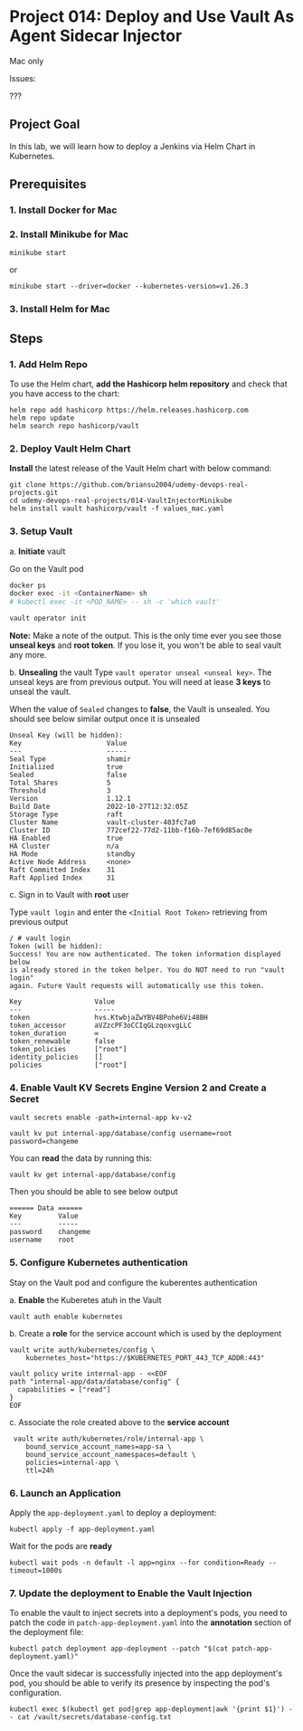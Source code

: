 # Project 014: Deploy and Use Vault As Agent Sidecar Injector

Mac only

Issues:

???

## Project Goal

In this lab, we will learn how to deploy a Jenkins via Helm Chart in Kubernetes.

## Prerequisites

### 1. Install Docker for Mac

### 2. Install Minikube for Mac

```dos
minikube start
```

or

```dos
minikube start --driver=docker --kubernetes-version=v1.26.3
```

### 3. Install Helm for Mac

## Steps

### 1. Add Helm Repo

To use the Helm chart, **add the Hashicorp helm repository** and check that you have access to the chart:

```dos
helm repo add hashicorp https://helm.releases.hashicorp.com
helm repo update
helm search repo hashicorp/vault
```

<!--
```bash

```
-->

### 2. Deploy Vault Helm Chart

**Install** the latest release of the Vault Helm chart with below command:

```dos
git clone https://github.com/briansu2004/udemy-devops-real-projects.git
cd udemy-devops-real-projects/014-VaultInjectorMinikube
helm install vault hashicorp/vault -f values_mac.yaml
```

<!--
```bash

```
-->

### 3. Setup Vault

a. **Initiate** vault

Go on the Vault pod

```bash
docker ps
docker exec -it <ContainerName> sh
# kubectl exec -it <POD_NAME> -- sh -c 'which vault'

vault operator init
```

<!--
```bash
/ $ vault operator init
Unseal Key 1: FQwAnZCUIN80zM03SfndDEIxVm8/owBOgjIx9oS0fPL5
Unseal Key 2: 5diVo848wP0I43IVoFbAIuuO909Oej7wVfasTcs2NkRk
Unseal Key 3: jY3PSPd12pvpfxflj8YHBNVRjK8q+jDzzeP5G184G8wd
Unseal Key 4: zc4VY9seZw/0sg0AnnuJc4oUd9H/bST2NEFTxW1biUCZ
Unseal Key 5: Zzeclhs9hLd2uDpYYYtrSbYdSSqhkEmw8JJ5eMMER0Nt

Initial Root Token: hvs.2qvdZJViuTnS44a1Jcj8oaBq

Vault initialized with 5 key shares and a key threshold of 3. Please securely
distribute the key shares printed above. When the Vault is re-sealed,
restarted, or stopped, you must supply at least 3 of these keys to unseal it
before it can start servicing requests.

Vault does not store the generated root key. Without at least 3 keys to
reconstruct the root key, Vault will remain permanently sealed!

It is possible to generate new unseal keys, provided you have a quorum of
existing unseal keys shares. See "vault operator rekey" for more information.
```
--->

**Note:** Make a note of the output. This is the only time ever you see those **unseal keys** and **root token**. If you lose it, you won't be able to seal vault any more.

b. **Unsealing** the vault
Type `vault operator unseal <unseal key>`. The unseal keys are from previous output. You will need at lease **3 keys** to unseal the vault.

When the value of  `Sealed` changes to **false**, the Vault is unsealed. You should see below similar output once it is unsealed

```dos
Unseal Key (will be hidden): 
Key                     Value
---                     -----
Seal Type               shamir
Initialized             true
Sealed                  false
Total Shares            5
Threshold               3
Version                 1.12.1
Build Date              2022-10-27T12:32:05Z
Storage Type            raft
Cluster Name            vault-cluster-403fc7a0
Cluster ID              772cef22-77d2-11bb-f16b-7ef69d85ac0e
HA Enabled              true
HA Cluster              n/a
HA Mode                 standby
Active Node Address     <none>
Raft Committed Index    31
Raft Applied Index      31
```

c. Sign in to Vault with **root** user

Type `vault login` and enter the `<Initial Root Token>` retrieving from previous output

```dos
/ # vault login
Token (will be hidden): 
Success! You are now authenticated. The token information displayed below
is already stored in the token helper. You do NOT need to run "vault login"
again. Future Vault requests will automatically use this token.

Key                  Value
---                  -----
token                hvs.KtwbjaZwYBV4BPohe6Vi48BH
token_accessor       aVZzcPF3oCCIqGLzqoxvgLLC
token_duration       ∞
token_renewable      false
token_policies       ["root"]
identity_policies    []
policies             ["root"]
```

### 4. Enable Vault KV Secrets Engine Version 2 and Create a Secret

<!--
> Refer to <https://developer.hashicorp.com/vault/docs/secrets/kv/kv-v2>
-->

```dos
vault secrets enable -path=internal-app kv-v2

vault kv put internal-app/database/config username=root password=changeme
```

<!--
```bash
/ $ vault secrets enable -path=internal-app kv-v2
Success! Enabled the kv-v2 secrets engine at: internal-app/
/ $ 
/ $ vault kv put internal-app/database/config username=root password=changeme
========== Secret Path ==========
internal-app/data/database/config

======= Metadata =======
Key                Value
---                -----
created_time       2023-04-09T21:02:11.54113053Z
custom_metadata    <nil>
deletion_time      n/a
destroyed          false
version            1
```
-->

You can **read** the data by running this:

```dos
vault kv get internal-app/database/config
```

Then you should be able to see below output

```dos
====== Data ======
Key         Value
---         -----
password    changeme
username    root
```

<!--
```bash
/ $ vault kv get internal-app/database/config
========== Secret Path ==========
internal-app/data/database/config

======= Metadata =======
Key                Value
---                -----
created_time       2023-04-09T21:02:11.54113053Z
custom_metadata    <nil>
deletion_time      n/a
destroyed          false
version            1

====== Data ======
Key         Value
---         -----
password    changeme
username    root
```
-->

### 5. Configure Kubernetes authentication

Stay on the Vault pod and configure the kuberentes authentication

a. **Enable** the Kuberetes atuh in the Vault

```dos
vault auth enable kubernetes
```

<!--
```bash
/ $ vault auth enable kubernetes
Success! Enabled kubernetes auth method at: kubernetes/
```
-->

b. Create a **role** for the service account which is used by the deployment

```dos
vault write auth/kubernetes/config \
    kubernetes_host="https://$KUBERNETES_PORT_443_TCP_ADDR:443"

vault policy write internal-app - <<EOF
path "internal-app/data/database/config" {
  capabilities = ["read"]
}
EOF
```

<!--
```bash
/ $ echo $KUBERNETES_PORT_443_TCP_ADDR
10.96.0.1
/ $ 
/ $ vault write auth/kubernetes/config \
>     kubernetes_host="https://$KUBERNETES_PORT_443_TCP_ADDR:443"
Success! Data written to: auth/kubernetes/config
/ $ 
/ $ vault policy write internal-app - <<EOF
> path "internal-app/data/database/config" {
>   capabilities = ["read"]
> }
> EOF
Success! Uploaded policy: internal-app
```
-->

<!--
> Note: Since version 2 kv has prefixed `data/`, your secret path will be `internal-app/data/database/config`, instead of `internal-app/database/config`
-->

c. Associate the role created above to the **service account**

```dos
 vault write auth/kubernetes/role/internal-app \
    bound_service_account_names=app-sa \
    bound_service_account_namespaces=default \
    policies=internal-app \
    ttl=24h
```

<!--
```bash
/ $  vault write auth/kubernetes/role/internal-app \
>     bound_service_account_names=app-sa \
>     bound_service_account_namespaces=default \
>     policies=internal-app \
>     ttl=24h
Success! Data written to: auth/kubernetes/role/internal-app
```
-->

### 6. Launch an Application

Apply the `app-deployment.yaml` to deploy a deployment:

```dos
kubectl apply -f app-deployment.yaml
```

Wait for the pods are **ready**

```dos
kubectl wait pods -n default -l app=nginx --for condition=Ready --timeout=1000s
```

### 7. Update the deployment to Enable the Vault Injection

To enable the vault to inject secrets into a deployment's pods, you need to patch the  code in `patch-app-deployment.yaml` into the **annotation** section of the deployment file:

```dos
kubectl patch deployment app-deployment --patch "$(cat patch-app-deployment.yaml)"
```

Once the vault sidecar is successfully injected into the app deployment's pod, you should be able to verify its presence by inspecting the pod's configuration.

```dos
kubectl exec $(kubectl get pod|grep app-deployment|awk '{print $1}') -- cat /vault/secrets/database-config.txt
```
